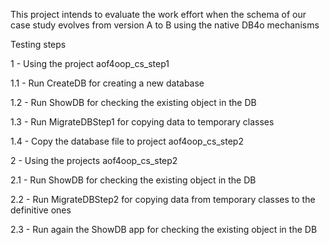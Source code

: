 This project intends to evaluate the work effort when the schema of our case study evolves from version A to B using the native DB4o mechanisms

Testing steps

1 - Using the project aof4oop_cs_step1

1.1 - Run CreateDB for creating a new database

1.2 - Run ShowDB for checking the existing object in the DB

1.3 - Run MigrateDBStep1 for copying data to temporary classes

1.4 - Copy the database file to project aof4oop_cs_step2

2 - Using the projects aof4oop_cs_step2

2.1 - Run ShowDB for checking the existing object in the DB

2.2 - Run MigrateDBStep2 for copying data from temporary classes to the definitive ones

2.3 - Run again the ShowDB app for checking the existing object in the DB

